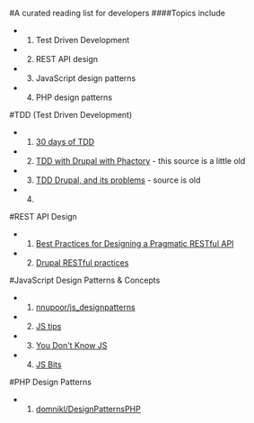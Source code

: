 #A curated reading list for developers
####Topics include
 - 1. Test Driven Development
 - 2. REST API design
 - 3. JavaScript design patterns
 - 4. PHP design patterns
 
#TDD (Test Driven Development)
 - 1. [30 days of TDD](http://www.telerik.com/blogs/30-days-tdd-day-one-what-is-tdd)
 - 2. [TDD with Drupal with Phactory](https://github.com/trimbletodd/phactory) - this source is a little old
 - 3. [TDD Drupal, and its problems](https://www.phase2technology.com/blog/test-driven-drupal/) - source is old
 - 4. 

#REST API Design
 - 1. [Best Practices for Designing a Pragmatic RESTful API](http://www.vinaysahni.com/best-practices-for-a-pragmatic-restful-api)
 - 2. [Drupal RESTful practices](https://github.com/RESTful-Drupal/restful)

#JavaScript Design Patterns & Concepts
 - 1. [nnupoor/js_designpatterns](https://github.com/nnupoor/js_designpatterns)
 - 2. [JS tips](https://github.com/loverajoel/jstips)
 - 3. [You Don't Know JS](https://github.com/you-dont-need/You-Dont-Need-Javascript)
 - 4. [JS Bits](https://github.com/vasanthk/js-bits)

#PHP Design Patterns
 - 1. [domnikl/DesignPatternsPHP](https://github.com/domnikl/DesignPatternsPHP)
